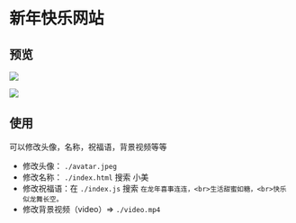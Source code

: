 # 新年快乐网站

## 预览

![](https://cdn.nlark.com/yuque/0/2024/png/21765913/1706521458852-2459747c-2bcf-46f9-942c-3306c02b4054.png?x-oss-process=image%2Fresize%2Cw_1152%2Climit_0)

![](https://cdn.nlark.com/yuque/0/2024/png/21765913/1706521490557-e8bdcf1b-3773-4344-a359-d8216f6423d8.png?x-oss-process=image%2Fresize%2Cw_1152%2Climit_0)

## 使用
可以修改头像，名称，祝福语，背景视频等等
- 修改头像： `./avatar.jpeg`
- 修改名称： `./index.html` 搜索 小美
- 修改祝福语：在 `./index.js` 搜索 `在龙年喜事连连，<br>生活甜蜜如糖，<br>快乐似龙舞长空。`
- 修改背景视频（video）=> `./video.mp4`


